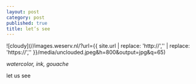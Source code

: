 ```yaml
---
layout: post
category: post
published: true
title: let’s see
---
```

![cloudy](//images.weserv.nl/?url={{ site.url | replace: 'http://','' | replace: 'https://','' }}/media/unclouded.jpeg&h=800&output=jpg&q=65)
<!--more-->
<span class='date fr'>*watercolor, ink, gouache*</span><br>  
  
  
  
let us see
